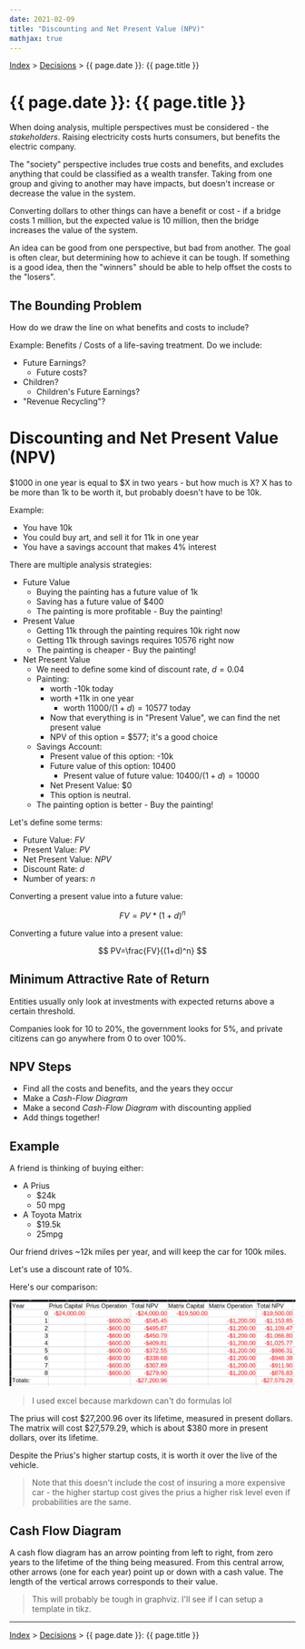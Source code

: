 ```yaml
---
date: 2021-02-09
title: "Discounting and Net Present Value (NPV)"
mathjax: true
---
```


[Index](../../../index.md) > [Decisions](./index.md) > {{ page.date }}: {{ page.title }}

# {{ page.date }}: {{ page.title }}

When doing analysis, multiple perspectives must be considered - the *stakeholders*. Raising electricity costs hurts consumers, but benefits the electric company.

The "society" perspective includes true costs and benefits, and excludes anything that could be classified as a wealth transfer. Taking from one group and giving to another may have impacts, but doesn't increase or decrease the value in the system.

Converting dollars to other things can have a benefit or cost - if a bridge costs 1 million, but the expected value is 10 million, then the bridge increases the value of the system.

An idea can be good from one perspective, but bad from another. The goal is often clear, but determining how to achieve it can be tough. If something is a good idea, then the "winners" should be able to help offset the costs to the "losers".

## The Bounding Problem

How do we draw the line on what benefits and costs to include?

Example: Benefits / Costs of a life-saving treatment. Do we include:

- Future Earnings?
	- Future costs?
- Children?
	- Children's Future Earnings?
- "Revenue Recycling"?

# Discounting and Net Present Value (NPV)

$1000 in one year is equal to $X in two years - but how much is X? X has to be more than 1k to be worth it, but probably doesn't have to be 10k.

Example:

- You have 10k
- You could buy art, and sell it for 11k in one year
- You have a savings account that makes 4% interest

There are multiple analysis strategies:

- Future Value
	- Buying the painting has a future value of 1k
	- Saving has a future value of \$400
	- The painting is more profitable - Buy the painting!
- Present Value
	- Getting 11k through the painting requires 10k right now
	- Getting 11k through savings requires 10576 right now
	- The painting is cheaper - Buy the painting!
- Net Present Value
	- We need to define some kind of discount rate, $d=0.04$
	- Painting:
		- worth -10k today
		- worth +11k in one year
			- worth $11000/(1+d)=10577$ today
		- Now that everything is in "Present Value", we can find the net present value
		- NPV of this option = \$577; it's a good choice
	- Savings Account:
		- Present value of this option: -10k
		- Future value of this option: 10400
			- Present value of future value: $10400/(1+d)=10000$
		- Net Present Value: \$0
		- This option is neutral.
	- The painting option is better - Buy the painting!

Let's define some terms:

- Future Value: $FV$
- Present Value: $PV$
- Net Present Value: $NPV$
- Discount Rate: $d$
- Number of years: $n$

Converting a present value into a future value:

$$
FV=PV*(1+d)^n
$$

Converting a future value into a present value:

$$
PV=\frac{FV}{(1+d)^n}
$$

## Minimum Attractive Rate of Return

Entities usually only look at investments with expected returns above a certain threshold.

Companies look for 10 to 20%, the government looks for 5%, and private citizens can go anywhere from 0 to over 100%.

## NPV Steps

- Find all the costs and benefits, and the years they occur
- Make a *Cash-Flow Diagram*
- Make a second *Cash-Flow Diagram* with discounting applied
- Add things together!

## Example

A friend is thinking of buying either:

- A Prius
	- \$24k
	- 50 mpg
- A Toyota Matrix
	- \$19.5k
	- 25mpg

Our friend drives ~12k miles per year, and will keep the car for 100k miles.

Let's use a discount rate of 10%.

Here's our comparison:

![](./images/2021-02-11.png)

> I used excel because markdown can't do formulas lol

The prius will cost \$27,200.96 over its lifetime, measured in present dollars. The matrix will cost \$27,579.29, which is about \$380 more in present dollars, over its lifetime.

Despite the Prius's higher startup costs, it is worth it over the live of the vehicle.

> Note that this doesn't include the cost of insuring a more expensive car - the higher startup cost gives the prius a higher risk level even if probabilities are the same.

## Cash Flow Diagram

A cash flow diagram has an arrow pointing from left to right, from zero years to the lifetime of the thing being measured. From this central arrow, other arrows (one for each year) point up or down with a cash value. The length of the vertical arrows corresponds to their value.

> This will probably be tough in graphviz. I'll see if I can setup a template in tikz.

---

[Index](../../../index.md) > [Decisions](./index.md) > {{ page.date }}: {{ page.title }}
